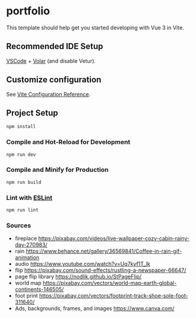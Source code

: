 # portfolio

This template should help get you started developing with Vue 3 in Vite.

## Recommended IDE Setup

[VSCode](https://code.visualstudio.com/) + [Volar](https://marketplace.visualstudio.com/items?itemName=Vue.volar) (and disable Vetur).

## Customize configuration

See [Vite Configuration Reference](https://vite.dev/config/).

## Project Setup

```sh
npm install
```

### Compile and Hot-Reload for Development

```sh
npm run dev
```

### Compile and Minify for Production

```sh
npm run build
```

### Lint with [ESLint](https://eslint.org/)

```sh
npm run lint
```

### Sources

- fireplace https://pixabay.com/videos/live-wallpaper-cozy-cabin-rainy-day-270983/
- rain https://www.behance.net/gallery/36569841/Coffee-in-rain-gif-animation
- audio https://www.youtube.com/watch?v=Uq7kyf1T_lk
- flip https://pixabay.com/sound-effects/rustling-a-newspaper-66647/
- page flip library https://nodlik.github.io/StPageFlip/
- world map https://pixabay.com/vectors/world-map-earth-global-continents-146505/
- foot print https://pixabay.com/vectors/footprint-track-shoe-sole-foot-311640/
- Ads, backgrounds, frames, and images https://www.canva.com/
